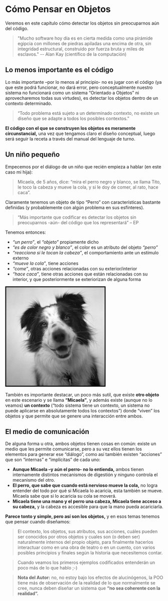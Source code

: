 # Cómo Pensar en Objetos

Veremos en este capítulo cómo detectar los objetos sin preocuparnos aún del código.

>"Mucho software hoy día es en cierta medida como una pirámide egipcia con millones de piedras apiladas una encima de otra, sin integridad estructural, construido por fuerza bruta y miles de esclavos." -- Alan Kay (científico de la computación)

## Lo menos importante es el código

Lo más importante –por lo menos al principio- no es jugar con el código (ya que este podrá funcionar, no dará error, pero conceptualmente nuestro sistema no funcionará como un sistema “Orientado a Objetos” ni aprovecharemos todas sus virtudes), es detectar los objetos dentro de un contexto determinado.

>“Todo problema está sujeto a un determinado contexto, no existe un diseño que se adapte a todos los posibles contextos.”

**El código con el que se construyen los objetos es meramente circunstancial,** una vez que tengamos claro el diseño conceptual, luego será seguir la receta a través del manual del lenguaje de turno.

## Un niño pequeño

Empecemos por el diálogo de un niño que recién empieza a hablar (en este caso mi hija):

>Micaela, de 5 años, dice: “mira el perro negro y blanco, se llama Tito, le toco la cabeza y mueve la cola, y si le doy de comer, al rato, hace caca”.

Claramente tenemos un objeto de tipo “Perro” con características bastante definidas (y probablemente con algún problema en sus esfínteres).

>“Más importante que codificar es detectar los objetos sin preocuparnos -aún- del código que los representará” – EP

Tenemos entonces:

- _“un perro”_, el _“objeto”_ propiamente dicho
- _“es de color negro y blanco”_, el color es un atributo del objeto _“perro”_
- _“reacciona si le tocan la cabeza”_, el comportamiento ante un estímulo externo
- _“mueve la cola”_, tiene acciones
- _“come”_, otras acciones relacionadas con su exterior/interior
- _“hace caca”_, tiene otras acciones que están relacionadas con su interior, y que posteriormente se exteriorizan de alguna forma

![cap-03-como-pensar-en-objetos](./img/cap-03-como-pensar-en-objetos-1.png)

También es importante destacar, un poco más sutil, que existe **otro objeto** en este escenario y se llama **“Micaela”**, y además existe (aunque no lo veamos) **un contexto** (“todo sistema tiene un contexto, un sistema no puede aplicarse en absolutamente todos los contextos”) donde “viven” los objetos y que permite que se genere una interacción entre ambos.

## El medio de comunicación

De alguna forma u otra, ambos objetos tienen cosas en común: existe un medio que les permite comunicarse, pero a su vez ellos tienen los elementos para generar ese “diálogo”, como así también existen “acciones” que son “internas” e “implícitas” de cada uno:

- **Aunque Micaela –y aún el perro- no lo entienda,** ambos tienen internamente distintos mecanismos de  digestión y ninguno controla el mecanismo del otro.
- **El perro, que sabe que cuando está nervioso mueve la cola,** no logra entender del todo por qué si Micaela lo acaricia, esta también se mueve. Micaela sabe que si lo acaricia su cola se moverá.
- **Micaela tiene una mano y el perro una cabeza, Micaela tiene acceso a su cabeza,** y la cabeza es accesible para que la mano pueda acariciarla.

**Parece tonto y simple, pero así son los objetos,** y en esos temas tenemos que pensar cuando diseñamos:

>El contexto, los objetos, sus atributos, sus acciones, cuáles pueden ser conocidos por otros objetos y cuales son (o deben ser) naturalmente internos del propio objeto, para finalmente hacerlos interactuar como en una obra de teatro o en un cuento, con varios posibles principios y finales según la historia que necesitemos contar.

>Cuando veamos los primeros ejemplos codificados entenderán un poco más de lo que hablo ;-)

>**Nota del Autor:** no, no estoy bajo los efectos de alucinógenos, la POO tiene más de observación de la realidad de lo que normalmente se cree, nunca deben diseñar un sistema que **“no sea coherente con la realidad”.**
